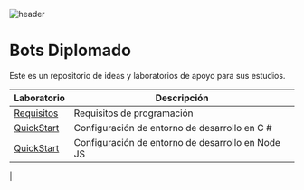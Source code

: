 ![header](https://user-images.githubusercontent.com/2198735/34947967-e7469c50-f9f2-11e7-89f4-60cd1d295b39.png)


# Bots Diplomado

Este es un repositorio de ideas y laboratorios de apoyo para sus estudios.

| Laboratorio | Descripción | 
| -------- | -------- | 
| [Requisitos](https://github.com/CommunityBootcamp/Bots-Diplomado/blob/master/RequisitosES.md)    | Requisitos de programación
| [QuickStart](https://github.com/CommunityBootcamp/Bots-Diplomado/tree/master/QuickStartES)     | Configuración de entorno de desarrollo en C #   
| [QuickStart](https://github.com/CommunityBootcamp/Bots-Diplomado/tree/master/configurando-el-entorno-nodejs.md)     | Configuración de entorno de desarrollo en Node JS   
| 
